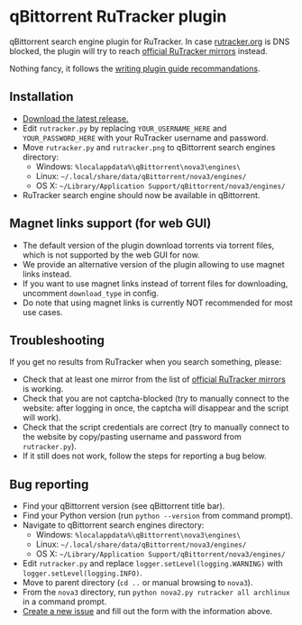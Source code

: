 # qBittorrent RuTracker plugin

qBittorrent search engine plugin for RuTracker. In case [rutracker.org](https://rutracker.org) is DNS blocked, the plugin will try to reach [official RuTracker mirrors](http://rutracker.wiki/%D0%A7%D1%82%D0%BE_%D0%B4%D0%B5%D0%BB%D0%B0%D1%82%D1%8C,_%D0%B5%D1%81%D0%BB%D0%B8_%D0%B2%D0%B0%D0%BC_%D0%B7%D0%B0%D0%B1%D0%BB%D0%BE%D0%BA%D0%B8%D1%80%D0%BE%D0%B2%D0%B0%D0%BD_%D0%B4%D0%BE%D1%81%D1%82%D1%83%D0%BF_%D0%BD%D0%B0_rutracker.org#.D0.97.D0.B5.D1.80.D0.BA.D0.B0.D0.BB.D0.B0_rutracker.org) instead.

Nothing fancy, it follows the [writing plugin guide recommandations](https://github.com/qbittorrent/search-plugins/wiki/How-to-write-a-search-plugin).

## Installation

- [Download the latest release.](https://github.com/Skymirrh/qBittorrent-RuTracker-plugin/releases/latest)
- Edit `rutracker.py` by replacing `YOUR_USERNAME_HERE` and `YOUR_PASSWORD_HERE` with your RuTracker username and password.
- Move `rutracker.py` and `rutracker.png` to qBittorrent search engines directory:
  - Windows: `%localappdata%\qBittorrent\nova3\engines\`
  - Linux: `~/.local/share/data/qBittorrent/nova3/engines/`
  - OS X: `~/Library/Application Support/qBittorrent/nova3/engines/`
- RuTracker search engine should now be available in qBittorrent.

## Magnet links support (for web GUI)

- The default version of the plugin download torrents via torrent files, which is not supported by the web GUI for now.
- We provide an alternative version of the plugin allowing to use magnet links instead.
- If you want to use magnet links instead of torrent files for downloading, uncomment `download_type` in config.
- Do note that using magnet links is currently NOT recommended for most use cases.

## Troubleshooting

If you get no results from RuTracker when you search something, please:

- Check that at least one mirror from the list of [official RuTracker mirrors](http://rutracker.wiki/%D0%A7%D1%82%D0%BE_%D0%B4%D0%B5%D0%BB%D0%B0%D1%82%D1%8C,_%D0%B5%D1%81%D0%BB%D0%B8_%D0%B2%D0%B0%D0%BC_%D0%B7%D0%B0%D0%B1%D0%BB%D0%BE%D0%BA%D0%B8%D1%80%D0%BE%D0%B2%D0%B0%D0%BD_%D0%B4%D0%BE%D1%81%D1%82%D1%83%D0%BF_%D0%BD%D0%B0_rutracker.org#.D0.97.D0.B5.D1.80.D0.BA.D0.B0.D0.BB.D0.B0_rutracker.org) is working.
- Check that you are not captcha-blocked (try to manually connect to the website: after logging in once, the captcha will disappear and the script will work).
- Check that the script credentials are correct (try to manually connect to the website by copy/pasting username and password from `rutracker.py`).
- If it still does not work, follow the steps for reporting a bug below.

## Bug reporting

- Find your qBittorrent version (see qBittorrent title bar).
- Find your Python version (run `python --version` from command prompt).
- Navigate to qBittorrent search engines directory:
  - Windows: `%localappdata%\qBittorrent\nova3\engines\`
  - Linux: `~/.local/share/data/qBittorrent/nova3/engines/`
  - OS X: `~/Library/Application Support/qBittorrent/nova3/engines/`
- Edit `rutracker.py` and replace `logger.setLevel(logging.WARNING)` with `logger.setLevel(logging.INFO)`.
- Move to parent directory (`cd ..` or manual browsing to `nova3`).
- From the `nova3` directory, run `python nova2.py rutracker all archlinux` in a command prompt.
- [Create a new issue](https://github.com/Skymirrh/qBittorrent-RuTracker-plugin/issues/new) and fill out the form with the information above.
